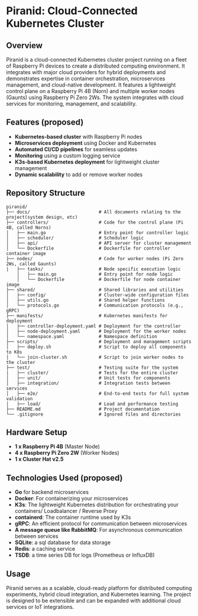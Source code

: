 # Piranid: Cloud-Connected Kubernetes Cluster

## Overview

Piranid is a cloud-connected Kubernetes cluster project running on a fleet of Raspberry Pi devices to create a distributed computing environment. It integrates with major cloud providers for hybrid deployments and demonstrates expertise in container orchestration, microservices management, and cloud-native development. It features a lightweight control plane on a Raspberry Pi 4B (Norn) and multiple worker nodes (Gaunts) using Raspberry Pi Zero 2Ws. The system integrates with cloud services for monitoring, management, and scalability.

## Features (proposed)

- **Kubernetes-based cluster** with Raspberry Pi nodes
- **Microservices deployment** using Docker and Kubernetes
- **Automated CI/CD pipelines** for seamless updates
- **Monitoring** using a custom logging service
- **K3s-based Kubernetes deployment** for lightweight cluster management
- **Dynamic scalability** to add or remove worker nodes

## Repository Structure

```plaintext
piranid/
├── docs/                          # All documents relating to the project(system design, etc)
├── controllers/                   # Code for the control plane (Pi 4B, called Norns)
│   ├── main.go                    # Entry point for controller logic
│   ├── scheduler/                 # Scheduler logic
│   ├── api/                       # API server for cluster management
│   └── Dockerfile                 # Dockerfile for controller container image
├── nodes/                         # Code for worker nodes (Pi Zero 2Ws, called Gaunts)
|   ├── tasks/                     # Node specific execution logic
    │   ├── main.go                # Entry point for node logic
    │   └── Dockerfile             # Dockerfile for node container image
├── shared/                        # Shared libraries and utilities
│   ├── config/                    # Cluster-wide configuration files
│   ├── utils.go                   # Shared helper functions
│   └── protocols.go               # Communication protocols (e.g., gRPC)
├── manifests/                     # Kubernetes manifests for deployment
│   ├── controller-deployment.yaml # Deployment for the controller
│   ├── node-deployment.yaml       # Deployment for the worker nodes
│   └── namespace.yaml             # Namespace definition
├── scripts/                       # Deployment and management scripts
│   ├── deploy.sh                  # Script to deploy all components to K8s
│   └── join-cluster.sh            # Script to join worker nodes to the cluster
├── test/                          # Testing suite for the system
|   ├── cluster/                   # Tests for the entire cluster
│   ├── unit/                      # Unit tests for components
│   ├── integration/               # Integration tests between services
│   ├── e2e/                       # End-to-end tests for full system validation
│   ├── load/                      # Load and performance testing
├── README.md                      # Project documentation
└── .gitignore                     # Ignored files and directories
```

## Hardware Setup

- **1 x Raspberry Pi 4B** (Master Node)
- **4 x Raspberry Pi Zero 2W** (Worker Nodes)
- **1 x Cluster Hat v2.5**

## Technologies Used (proposed)

- **Go** for backend microservices
- **Docker**: For containerizing your microservices
- **K3s**: The lightweight Kubernetes distribution for orchestrating your containers/ Loadbalancer / Reverse Proxy
- **containerd**: The container runtime used by K3s
- **gRPC**: An efficient protocol for communication between microservices
- **A message queue like RabbitMQ**: For asynchronous communication between services
- **SQLite**: a sql database for data storage
- **Redis**: a caching service
- **TSDB**: a time series DB for logs (Prometheus or InfluxDB)

## Usage

Piranid serves as a scalable, cloud-ready platform for distributed computing experiments, hybrid cloud integration, and Kubernetes learning. The project is designed to be extensible and can be expanded with additional cloud services or IoT integrations.
